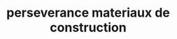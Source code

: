 ---
title: "perseverance materiaux de construction"
url: /jacmel/perseverance-materiaux-de-construction/
shop: Eisenwaren
---